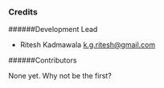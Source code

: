 ### Credits

######Development Lead

* Ritesh Kadmawala <k.g.ritesh@gmail.com>

######Contributors

None yet. Why not be the first?
